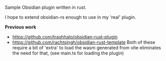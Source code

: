 Sample Obsidian plugin written in rust.

I hope to extend obsidian-rs enough to use in my 'real' plugin.

**Previous work**
- https://github.com/trashhalo/obsidian-rust-plugin
- https://github.com/rachtsingh/obsidian-rust-template
Both of these require a bit of 'extra' to load the wasm generated from vite eliminates the need for that, (see main.ts for loading the plugin)
